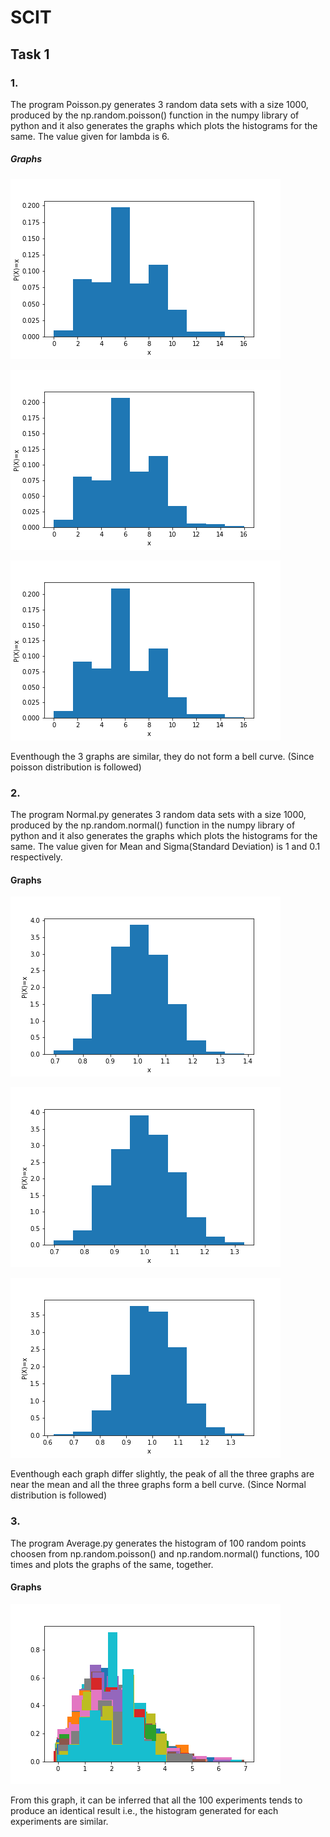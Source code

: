 # SCIT
## Task 1

### 1. 

The program Poisson.py generates 3 random data sets with a size 1000, produced by the np.random.poisson() function in the numpy library of python and it also generates the graphs which plots the histograms for the same. The value given for lambda is 6.

##### Graphs 

![Poisson Graph 1](https://github.com/vaishnavsivadas/SCIT/blob/master/Task%201/Graphs/Poisson/Poisson%200.png)

![Poisson Graph 2](https://github.com/vaishnavsivadas/SCIT/blob/master/Task%201/Graphs/Poisson/Poisson%201.png)

![Poisson Graph 3](https://github.com/vaishnavsivadas/SCIT/blob/master/Task%201/Graphs/Poisson/Poisson%202.png)


Eventhough the 3 graphs are similar, they do not form a bell curve. (Since poisson distribution is followed)



### 2. 

The program Normal.py generates 3 random data sets with a size 1000, produced by the np.random.normal() function in the numpy library of python and it also generates the graphs which plots the histograms for the same. The value given for Mean and Sigma(Standard Deviation) is 1 and 0.1 respectively.

#### Graphs

![Normal Graph 1](https://github.com/vaishnavsivadas/SCIT/blob/master/Task%201/Graphs/Normal/Normal%200.png)

![Normal Graph 2](https://github.com/vaishnavsivadas/SCIT/blob/master/Task%201/Graphs/Normal/Normal%201.png)

![Normal Graph 3](https://github.com/vaishnavsivadas/SCIT/blob/master/Task%201/Graphs/Normal/Normal%202.png)

Eventhough each graph differ slightly, the peak of all the three graphs are near the mean and all the three graphs form a bell curve. (Since Normal distribution is followed)


### 3.

The program Average.py generates the histogram of 100 random points choosen from np.random.poisson() and np.random.normal() functions, 100 times and plots the graphs of the same, together.

#### Graphs

![Average Graph](https://github.com/vaishnavsivadas/SCIT/blob/master/Task%201/Graphs/Average/Average.png)

From this graph, it can be inferred that all the 100 experiments tends to produce an identical result i.e., the histogram generated for each experiments are similar.
